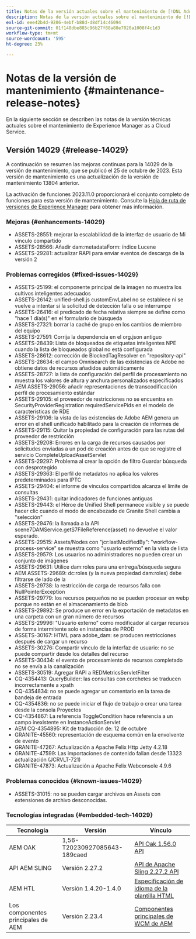 ```yaml
---
title: Notas de la versión actuales sobre el mantenimiento de [!DNL Adobe Experience Manager] as a Cloud Service.
description: Notas de la versión actuales sobre el mantenimiento de [!DNL Adobe Experience Manager] as a Cloud Service.
exl-id: eee42b4d-9206-4ebf-b88d-d8df14c46094
source-git-commit: 01f148dbe885c96b27f88a88e7020a1008f4c1d3
workflow-type: tm+mt
source-wordcount: '595'
ht-degree: 23%

---
```


# Notas de la versión de mantenimiento {#maintenance-release-notes}

En la siguiente sección se describen las notas de la versión técnicas actuales sobre el mantenimiento de Experience Manager as a Cloud Service.

## Versión 14029 {#release-14029}

A continuación se resumen las mejoras continuas para la 14029 de la versión de mantenimiento, que se publicó el 25 de octubre de 2023. Esta versión de mantenimiento es una actualización de la versión de mantenimiento 13804 anterior.

La activación de funciones 2023.11.0 proporcionará el conjunto completo de funciones para esta versión de mantenimiento. Consulte la [Hoja de ruta de versiones de Experience Manager](https://experienceleague.adobe.com/docs/experience-manager-release-information/aem-release-updates/update-releases-roadmap.html?lang=es) para obtener más información.

### Mejoras {#enhancements-14029}

* ASSETS-28551: mejorar la escalabilidad de la interfaz de usuario de Mi vínculo compartido
* ASSETS-28566: Añadir dam:metadataForm: índice Lucene
* ASSETS-29281: actualizar RAPI para enviar eventos de descarga de la versión 2

### Problemas corregidos {#fixed-issues-14029}

* ASSETS-25199: el componente principal de la imagen no muestra los cultivos inteligentes adecuados
* ASSETS-26142: unified-shell.js customEnvLabel no se establece ni se vuelve a intentar si la solicitud de detección falla o se interrumpe
* ASSETS-26416: el predicado de fecha relativa siempre se define como &quot;hace 1 día(s)&quot; en el formulario de búsqueda
* ASSETS-27321: borrar la caché de grupo en los cambios de miembro del equipo
* ASSETS-27591: Corrija la dependencia en el org.json antiguo
* ASSETS-28439: Lista de bloqueados de etiquetas inteligentes NPE cuando la lista de bloqueados global no está configurada
* ASSETS-28612: corrección de BlockedTagResolver en &quot;repository-api&quot;
* ASSETS-28634: el campo Omnisearch de las existencias de Adobe no obtiene datos de recursos añadidos automáticamente
* ASSETS-28727: la lista de configuración del perfil de procesamiento no muestra los valores de altura y anchura personalizados especificados
* AEM ASSETS-29056: añadir representaciones de transcodificación perfil de procesamiento estándar
* ASSETS-29105: el proveedor de restricciones no se encuentra en SecurityProviderRegistration requiredServicePids en el modelo de características de RDE
* ASSETS-29106: la vista de las existencias de Adobe AEM genera un error en el shell unificado habilitado para la creación de informes de
* ASSETS-29115: Quitar la propiedad de configuración para las rutas del proveedor de restricción
* ASSETS-29208: Errores en la carga de recursos causados por solicitudes enviadas a un pod de creación antes de que se registre el servicio CompleteUploadAssetServlet
* ASSETS-29297: Problema al crear la opción de filtro Guardar búsqueda con desprotegido
* ASSETS-29363: El perfil de metadatos no aplica los valores predeterminados para IPTC
* ASSETS-29404: el informe de vínculos compartidos alcanza el límite de consultas
* ASSETS-29431: quitar indicadores de funciones antiguas
* ASSETS-29443: el Héroe de Unified Shell permanece visible y se puede hacer clic cuando el modo de encabezado de Granite Shell cambia a &quot;selección&quot;
* ASSETS-29476: la llamada a la API scene7DAMService.getS7FileReference(asset) no devuelve el valor esperado.
* ASSETS-29515: Assets/Nodes con &quot;jcr:lastModifiedBy&quot;: &quot;workflow-process-service&quot; se muestra como &quot;usuario externo&quot; en la vista de lista
* ASSETS-29579: Los usuarios no administradores no pueden crear un conjunto de imágenes
* ASSETS-29631: Utilice dam:roles para una entrega/búsqueda segura
* AEM ASSETS-29689: dc:roles (y la nueva propiedad dam:roles) debe filtrarse de lado de la
* ASSETS-29738: la restricción de carga de recursos falla con NullPointerException
* ASSETS-29779: los recursos pequeños no se pueden procesar en webp porque no están en el almacenamiento de blob
* ASSETS-29892: Se produce un error en la exportación de metadatos en una carpeta con un gran número de recursos
* ASSETS-29996: &quot;Usuario externo&quot; como modificador al cargar recursos de forma intermitente solo en instancias de PROD
* ASSETS-30167: HTML para adobe_dam: se producen restricciones después de cargar un recurso
* ASSETS-30276: Compartir vínculo de la interfaz de usuario: no se puede compartir desde los detalles del recurso
* ASSETS-30434: el evento de procesamiento de recursos completado no se envía a la canalización
* ASSETS-30519: Agregar RAPI a REDMetricsServletFilter
* CQ-4354413: QueryBuilder: las consultas con corchetes se traducen incorrectamente a xpath
* CQ-4354834: no se puede agregar un comentario en la tarea de bandeja de entrada
* CQ-4354836: no se puede iniciar el flujo de trabajo o crear una tarea desde la consola Proyectos
* CQ-4354867: La referencia ToggleCondition hace referencia a un campo inexistente en InstanceActionServlet
* AEM CQ-4354895: Kit de traducción de: 12 de octubre
* GRANITE-45560: representación de esquema común en la envolvente de evento
* GRANITE-47267: Actualización a Apache Felix Http Jetty 4.2.18
* GRANITE-47599: Las importaciones de contenido fallan desde 13323 actualización (JCRVLT-721)
* GRANITE-47873: Actualización a Apache Felix Webconsole 4.9.6

### Problemas conocidos {#known-issues-14029}

* ASSETS-31015: no se pueden cargar archivos en Assets con extensiones de archivo desconocidas.

### Tecnologías integradas {#embedded-tech-14029}

| Tecnología | Versión | Vínculo |
|---|---|---|
| AEM OAK | 1,56-T20230927085643-189caed | [API Oak 1.56.0 API](https://www.javadoc.io/doc/org.apache.jackrabbit/oak-api/1.56.0/index.html) |
| API AEM SLING | Versión 2.27.2 | [API de Apache Sling 2.27.2 API](https://www.javadoc.io/doc/org.apache.sling/org.apache.sling.api/latest/index.html) |
| AEM HTL | Versión 1.4.20-1.4.0 | [Especificación de idioma de la plantilla HTML](https://github.com/adobe/htl-spec) |
| Los componentes principales de AEM | Versión 2.23.4 | [Componentes principales de WCM de AEM](https://github.com/adobe/aem-core-wcm-components) |
